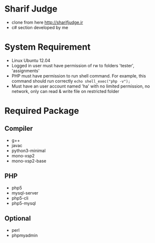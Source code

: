 # Sharif Judge
+ clone from here http://sharifjudge.ir
+ c# section developed by me

# System Requirement
+ Linux Ubuntu 12.04
+ Logged in user must have permission of rw to folders 'tester', 'assignments'
+ PHP must have permission to run shell command. For example, this command should run correctly `echo shell_exec("php -v");`
+ Must have an user account named 'ha' with no limited permission, no network, only can read & write file on restricted folder

# Required Package
Compiler
---------------------
+ g++
+ javac
+ python3-minimal
+ mono-xsp2
+ mono-xsp2-base

PHP
---------------------
+ php5
+ mysql-server
+ php5-cli
+ php5-mysql

Optional
---------------------
+ perl
+ phpmyadmin

